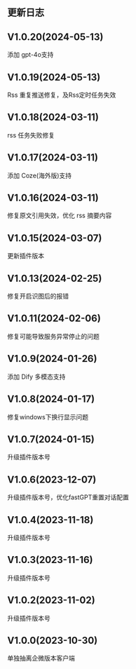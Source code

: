 ## 更新日志

## V1.0.20(2024-05-13)
添加 gpt-4o支持

## V1.0.19(2024-05-13)
Rss 重复推送修复，及Rss定时任务失效

## V1.0.18(2024-03-11)
rss 任务失败修复

## V1.0.17(2024-03-11)
添加 Coze(海外版)支持

## V1.0.16(2024-03-11)
修复原文引用失效，优化 rss 摘要内容

## V1.0.15(2024-03-07)
更新插件版本

## V1.0.13(2024-02-25)
修复开启识图后的报错

## V1.0.11(2024-02-06)
修复可能导致服务异常停止的问题

## V1.0.9(2024-01-26)

添加 Dify 多模态支持

## V1.0.8(2024-01-17)

修复windows下换行显示问题

## V1.0.7(2024-01-15)

升级插件版本号

## V1.0.6(2023-12-07)

升级插件版本号，优化fastGPT重置对话配置

## V1.0.4(2023-11-18)

升级插件版本号

## V1.0.3(2023-11-16)

升级插件版本号

## V1.0.2(2023-11-02)

升级插件版本号

## V1.0.0(2023-10-30)

单独抽离企微版本客户端
